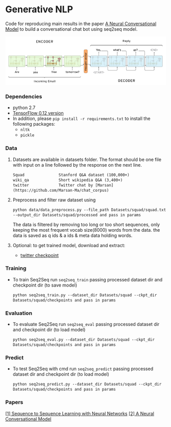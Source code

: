 # Generative NLP
Code for reproducing main results in the paper [A Neural Conversational Model](http://papers.nips.cc/paper/5346-sequence-to-sequence-learning-with-neural-networks.pdf) to build a conversational chat bot using seq2seq model.

<img src="Images/seq2seq.png" width="800px"/>


### Dependencies
- python 2.7
- [TensorFlow 0.12 version](https://www.tensorflow.org/get_started/os_setup)
- In addition, please `pip install -r requirements.txt` to install the following packages:
    - `nltk`
    - `pickle`


### Data
1. Datasets are available in datasets folder. The format should be one file with input on a line followed by the response on the next line.
    ```
    Squad               Stanford Q&A dataset (100,000+)
    wiki_qa             Short wikipedia Q&A (3,400+)
    twitter             Twitter chat by [Marsan](https://github.com/Marsan-Ma/chat_corpus)
    ```

2. Preprocess and filter raw dataset using

    ```
    python data/data_preprocess.py --file_path Datasets/squad/squad.txt --output_dir Datasets/squad/processed and pass in params
    ```
    The data is filtered by removing too long or too short sequences, only keeping the most frequent vocab size(8000) words from the data. the data is saved as q ids & a ids & meta data holding words.

3. Optional: to get trained model, download and extract:
    - [twitter checkpoint](https://transfer.sh/9En0w/twitter-checkpoint.tar.gz)


### Training
- To train Seq2Seq run `seq2seq_train` passing processed dataset dir and checkpoint dir (to save model)
   
    ```
    python seq2seq_train.py --dataset_dir Datasets/squad --ckpt_dir Datasets/squad/checkpoints and pass in params
    ```


### Evaluation
- To evaluate Seq2Seq run `seq2seq_eval` passing processed dataset dir and checkpoint dir (to load model)

    ```
    python seq2seq_eval.py --dataset_dir Datasets/squad --ckpt_dir Datasets/squad/checkpoints and pass in params
    ```


### Predict
- To test Seq2Seq with cmd run `seq2seq_predict` passing processed dataset dir and checkpoint dir (to load model)

    ```
    python seq2seq_predict.py --dataset_dir Datasets/squad --ckpt_dir Datasets/squad/checkpoints and pass in params
    ```


### Papers
[\[1\] Sequence to Sequence Learning with Neural Networks][1]
[\[2\] A Neural Conversational Model][2]

[1]: http://papers.nips.cc/paper/5346-sequence-to-sequence-learning-with-neural-networks.pdf

[2]: http://arxiv.org/pdf/1506.05869v1.pdf
